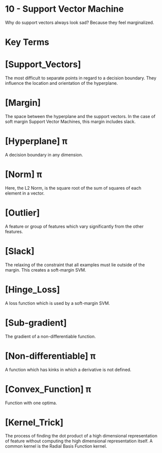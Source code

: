 # 10 - Support Vector Machine

Why do support vectors always look sad?
Because they feel marginalized.

# Key Terms

# [Support_Vectors]
The most difficult to separate points in regard to a decision boundary. They influence 
the location and orientation of the hyperplane.

# [Margin]
The space between the hyperplane and the support vectors. In the case of soft margin 
Support Vector Machines, this margin includes slack.

# [Hyperplane] π
A decision boundary in any dimension.

# [Norm] π
Here, the L2 Norm, is the square root of the sum of squares of each element in a 
vector.

# [Outlier]
A feature or group of features which vary significantly from the other features.

# [Slack]
The relaxing of the constraint that all examples must lie outside of the margin. 
This creates a soft-margin SVM.

# [Hinge_Loss]
A loss function which is used by a soft-margin SVM.

# [Sub-gradient]
The gradient of a non-differentiable function.

# [Non-differentiable] π
A function which has kinks in which a derivative is not defined.

# [Convex_Function] π
Function with one optima.

# [Kernel_Trick]
The process of finding the dot product of a high dimensional representation of 
feature without computing the high dimensional representation itself. A common 
kernel is the Radial Basis Function kernel.
